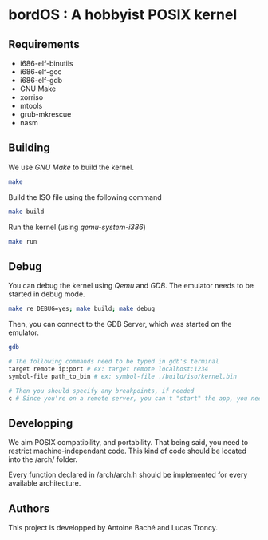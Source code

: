 # bordOS : A hobbyist POSIX kernel

## Requirements
- i686-elf-binutils
- i686-elf-gcc
- i686-elf-gdb
- GNU Make 
- xorriso
- mtools
- grub-mkrescue
- nasm

## Building

We use *GNU Make* to build the kernel.
``` bash
make
```
Build the ISO file using the following command
``` bash
make build
```
Run the kernel (using *qemu-system-i386*)
``` bash
make run
```

## Debug
You can debug the kernel using *Qemu* and *GDB*.
The emulator needs to be started in debug mode.
``` bash
make re DEBUG=yes; make build; make debug
```
Then, you can connect to the GDB Server, which was started on the emulator.
``` bash
gdb 

# The following commands need to be typed in gdb's terminal
target remote ip:port # ex: target remote localhost:1234
symbol-file path_to_bin # ex: symbol-file ./build/iso/kernel.bin

# Then you should specify any breakpoints, if needed
c # Since you're on a remote server, you can't "start" the app, you need to continue its execution
```

## Developping

We aim POSIX compatibility, and portability. That being said, you need to restrict machine-independant code.
This kind of code should be located into the /arch/ folder.

Every function declared in /arch/arch.h should be implemented for every available architecture.

## Authors

This project is developped by Antoine Baché and Lucas Troncy. 
